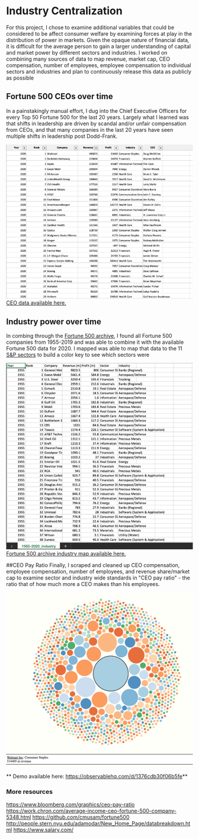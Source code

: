 # Industry Centralization
For this project, I chose to examine additional variables that could be considered to be affect consumer welfare by examining forces at play in the distribution of power in markets. Given the opaque nature of financial data, it is difficult for the average person to gain a larger understanding of capital and market power by different sectors and industries. I worked on combining many sources of data to map revenue, market cap, CEO compensation, number of employees, employee compensation to individual sectors and industries and plan to continuously release this data as publicly as possible

## Fortune 500 CEOs over time
In a painstakingly manual effort, I dug into the Chief Executive Officers for every Top 50 Fortune 500 for the last 20 years. Largely what I learned was that shifts in leadership are driven by scandal and/or unfair compensation from CEOs, and that many companies in the last 20 years have seen multiple shifts in leadership post Dodd-Frank.

![Top 50 CEOs data organization](/images/Top50_CEOs.png)
[CEO data available here.](/data/_compensation)


## Industry power over time
In combing through the [Fortune 500 archive](https://archive.fortune.com/magazines/fortune/fortune500_archive/full/1955/401.html), I found all Fortune 500 companies from 1955-2019 and was able to combine it with the available Fortune 500 data for 2020. I mapped was able to map that data to the 11 [S&P sectors](https://www.spglobal.com/spdji/en/landing/investment-themes/sectors/) to build a color key to see which sectors were 

![Fortune 500 companies 1955-2020](/images/1955-2020.png)
[Fortune 500 archive industry map available here.](/data/_industries)


##CEO Pay Ratio
Finally, I scraped and cleaned up CEO compensation, employee compensation, number of employees, and revenue share/market cap to examine sector and industry wide standards in "CEO pay ratio" - the ratio that of how much more a CEO makes than his employees.


![Color coded industry power](/images/Test_data.png)

** Demo available here: https://observablehq.com/d/1376cdb30f06b5fe**


### More resources
https://www.bloomberg.com/graphics/ceo-pay-ratio
https://work.chron.com/average-income-ceo-fortune-500-company-5348.html
https://github.com/cmusam/fortune500
http://people.stern.nyu.edu/adamodar/New_Home_Page/databreakdown.html
https://www.salary.com/

